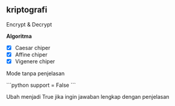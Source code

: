 ## kriptografi

<p>Encrypt & Decrypt</p>

**Algoritma**

- [x] Caesar chiper
- [x] Affine chiper
- [x] Vigenere chiper

<p>Mode tanpa penjelasan</p>
```python
support = False
```

<p>Ubah menjadi True jika ingin jawaban lengkap dengan penjelasan</p>

